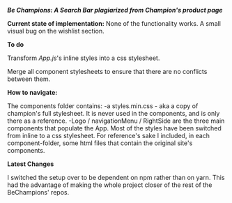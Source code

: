 ***Be Champions: A Search Bar plagiarized from Champion's product page***

**Current state of implementation:**
None of the functionality works.
A small visual bug on the wishlist section.

**To do**

Transform *App.js*'s inline styles into a css stylesheet.

Merge all component stylesheets to ensure that there are no conflicts between them.

**How to navigate:**

The components folder contains:
 -a styles.min.css - aka a copy of champion's full stylesheet. It is never used in the components, and is only there as a reference.
 -Logo / navigationMenu / RightSide are the three main components that populate the App. Most of the styles have been switched from inline to a css stylesheet. For reference's sake I included, in each component-folder, some html files that contain the original site's components.

**Latest Changes**

  I switched the setup over to be dependent on npm rather than on yarn. This had the advantage of making the whole project closer of the rest of the BeChampions' repos.